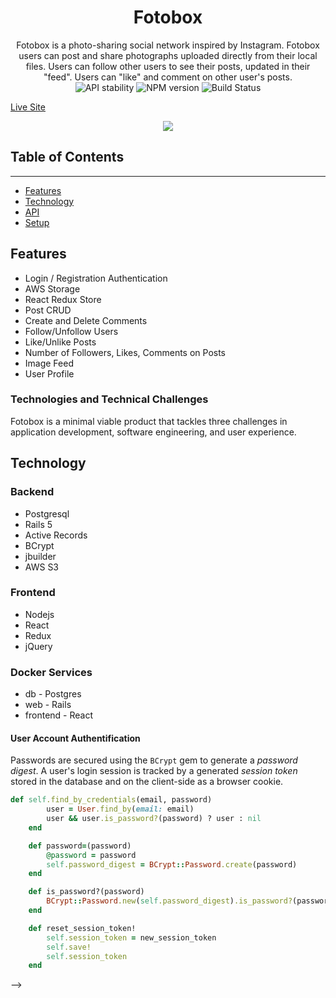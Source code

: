 <h1 align="center">Fotobox</h1>
<div align="center">Fotobox is a photo-sharing social network inspired by Instagram. Fotobox users can post and share photographs uploaded directly from their local files. Users can follow other users to see their posts, updated in their "feed". Users can "like" and comment on other user's posts.</div>

<div align="center">
  <!-- Stability -->
<img src="https://img.shields.io/badge/stability-experimental-orange.svg?style=flat-square"
      alt="API stability" />
  <!-- NPM version -->
  <img src="https://img.shields.io/badge/node-%3E%3D%206.0.0-brightgreen"
      alt="NPM version" />
  <!-- Build Status -->
 <img src="https://img.shields.io/badge/build-passing-brightgreen"
      alt="Build Status" />
</div>

[Live Site][1]


<p align="center">
  <img width="auto" height="auto" object-fit="contain" src="https://fotobox-seeds.s3-us-west-1.amazonaws.com/image_assets/fotobox_profile_client.png">
</p>

## Table of Contents

---

- [Features](#features)
- [Technology](#technology)
- [API](#express)
- [Setup](#setup)

## Features

- Login / Registration Authentication
- AWS Storage
- React Redux Store
- Post CRUD
- Create and Delete Comments
- Follow/Unfollow Users
- Like/Unlike Posts
- Number of Followers, Likes, Comments on Posts
- Image Feed
- User Profile


### Technologies and Technical Challenges

Fotobox is a minimal viable product that tackles three challenges in application development, software engineering, and user experience. 

## Technology

### Backend

+ Postgresql
+ Rails 5
+ Active Records
+ BCrypt
+ jbuilder
+ AWS S3

### Frontend

+ Nodejs
+ React
+ Redux
+ jQuery

### Docker Services

+ db - Postgres
+ web - Rails
+ frontend - React


#### User Account Authentification

Passwords are secured using the `BCrypt` gem to generate a *password digest*. 
A user's login session is tracked by a generated *session token* stored in the database and on the client-side as a browser cookie.

```ruby
def self.find_by_credentials(email, password)
        user = User.find_by(email: email)
        user && user.is_password?(password) ? user : nil
    end

    def password=(password)
        @password = password
        self.password_digest = BCrypt::Password.create(password)
    end

    def is_password?(password)
        BCrypt::Password.new(self.password_digest).is_password?(password)
    end

    def reset_session_token!
        self.session_token = new_session_token
        self.save!
        self.session_token
    end
```


<!-- 
<p align="center">
  <img object-fit="contain" width="auto" height="auto" align="center" src="https://fotobox-seeds.s3-us-west-1.amazonaws.com/image_assets/configureStore.png">
</p>
<div className="grid-readme" display="flex" >
<p align="center">
Auth Routes and Protected Routes
</p>
<img object-fit="contain" width="auto" height="auto" align="center" src="https://fotobox-seeds.s3-us-west-1.amazonaws.com/image_assets/protected_routes.png">
<p align="center">
Front End Routes
</p>
<img object-fit="contain" width="auto" height="auto" align="center" src="https://fotobox-seeds.s3-us-west-1.amazonaws.com/image_assets/App.png">
<p align="center">
Backend Schema (portion)
</p>
<img object-fit="contain" width="auto" height="auto" align="center" src="https://fotobox-seeds.s3-us-west-1.amazonaws.com/image_assets/schema_portion.png">
<p align="center">
Create Post
</p>
<img object-fit="contain" width="auto" height="auto" align="center" src="https://fotobox-seeds.s3-us-west-1.amazonaws.com/image_assets/creatPost.png">
<p align="center">
Post Index
</p>
<img object-fit="contain" width="auto" height="auto" align="center" src="https://fotobox-seeds.s3-us-west-1.amazonaws.com/image_assets/postIndex.png">
<p align="center">
Post Actions
</p>
<img object-fit="contain" width="auto" height="auto" align="center" src="https://fotobox-seeds.s3-us-west-1.amazonaws.com/image_assets/post_actions.png">
</div>
 --> -->

<!-- ![session](https://fotobox-seeds.s3-us-west-1.amazonaws.com/image_assets/fotobox_profile_client.png) -->
<!-- 
### Authentication
Implements Authentication with BCrypt & JavaScript Web Token

```js
// config

const JwtStrategy = require("passport-jwt").Strategy;
const ExtractJwt = require("passport-jwt").ExtractJwt;
const mongoose = require("mongoose");
const User = mongoose.model("users");
const keys = require("./keys");

const options = {};
options.jwtFromRequest = ExtractJwt.fromAuthHeaderAsBearerToken();
options.secretOrKey = keys.secretOrKey;

module.exports = passport => {
  passport.use(
    new JwtStrategy(options, (jwt_payload, done) => {
      done();
    })
  );
};
```

### AWS

Setting up aws configuration for aws file storage.

```js
const aws = require("aws-sdk");
const multer = require("multer");
const multerS3 = require("multer-s3");
const ACCESS_KEY = require("../config/keys").AWS_ACCESS_KEY;
const SECRET_ACCESS_KEY = require("../config/keys").AWS_SECRET_ACCESS_KEY;

aws.config.update({
  secretAccessKey: SECRET_ACCESS_KEY,
  accessKeyId: ACCESS_KEY,
  region: "us-east-2"
});
var s3 = new aws.S3();

const fileFilter = (req, file, cb) => {
  if (
    file.mimetype === "audio/mp3" ||
    file.mimetype === "audio/wav" ||
    file.mimetype === "audio/flac"
  ) {
    cb(null, true);
  } else {
    cb(
      new Error(
        "Invalid Mime Type, only MP3, WAV and FLAC allowed" + file.mimetype
      ),
      false
    );
  }
};

var upload = multer({
  fileFilter,
  storage: multerS3({
    s3,
    bucket: "echo-hive-dev",
    acl: "public-read",
    metadata: function(req, file, cb) {
      cb(null, { fieldName: "TESTING_META_DATA" });
    },
    key: function(req, file, cb) {
      cb(null, Date.now().toString());
    }
  })
});
```

--- -->

<!-- ### MongoDB Models

Users

```js

const UserSchema = new Schema({
  username: {
    type: String,
    required: true
  },
  email: {
    type: String,
    required: true
  },
  password: {
    type: String,
    required: true
  },
  date: {
    type: Date,
    default: Date.now
  }
});

```
Tracks 

```js

const TrackSchema = new Schema({
    user: {
        type: Schema.Types.ObjectId,
        ref: 'users'
    },
    trackname: {
        type: String,
        required: true
    },
    comment_ids: [{
        type: Schema.Types.ObjectId,
        ref: 'comments'
    }],
    src_url: {
        type: String,
        required: true
    },
    date: {
        type: Date,
        default: Date.now
    }
});
```

Comments

```js
const CommentSchema = new Schema({
  user: {
    type: Schema.Types.ObjectId,
    ref: "users"
  },
  username: {  //added this, still testing
    type: String,
    required: true
  },
  body: {
    type: String,
    required: true
  },
  date: {
    type: Date,
    default: Date.now
  },
  track: {
    type: Schema.Types.ObjectId,
    ref: "tracks"
  }
});
```
### Express

API Routes

+ `/api/users/` - Register / Login users
+ `/api/tracks/` - Tracks CRUD
+ `/api/comments/` - User Comments CRUD

### React Store

Frontend React-Redux store layout.

```js
{
    entities: {
        users: {
                0: {
                    id: 0,
                    username: 'string',
                    profile_avatar_url: `path/to/image`
                }
        },
        tracks: {
            0: {
                id: 0,
                artist_id: 1,
                comment_id: [1,2,3],
                name: 'string',
            }
        },
        comments: {
            0 : {
                id: 0,
                track_id: 1,
                author_id: 0,
                body: 'string'
            }
        }
    },
    errors: {
        session: [],
        profile: []
    },
    session: {
        userId: 0
    }
}
```

# Setup

Create a new `dev_keys.js` in `config/`

```js
module.exports = {
    mongoURI: "<MONGODB_URL>",
  secretOrKey: "<KEY>",
  AWS_ACCESS_KEY: "<AWS_KEY>",
  AWS_SECRET_ACCESS_KEY: "<AWS_SECRET_KEY>"
  }
```

Running local dev

```sh
$ npm install && npm install --prefix frontend
$ npm run dev 
``` -->

[1]: https://foto-box.herokuapp.com